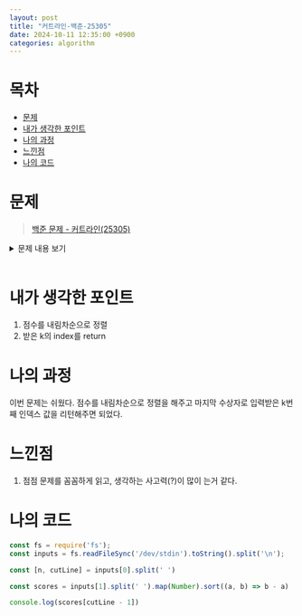 ```yaml
---
layout: post
title: "커트라인-백준-25305"
date: 2024-10-11 12:35:00 +0900
categories: algorithm
---
```


# 목차
- [문제](#문제)
- [내가 생각한 포인트](#내가-생각한-포인트)
- [나의 과정](#나의-과정)
- [느낀점](#느낀점)
- [나의 코드](#나의-코드)



# 문제

> [백준 문제 - 커트라인(25305)](https://www.acmicpc.net/problem/25305)

<details>

<summary>
문제 내용 보기
</summary>

- 문제 <br>
2022 연세대학교 미래캠퍼스 슬기로운 코딩생활에 $N$명의 학생들이 응시했다.<br>
이들 중 점수가 가장 높은 $k$명은 상을 받을 것이다. 이 때, 상을 받는 커트라인이 몇 점인지 구하라.<br>
커트라인이란 상을 받는 사람들 중 점수가 가장 가장 낮은 사람의 점수를 말한다.<br>

- 입력 <br>
첫째 줄에는 응시자의 수 $N$과 상을 받는 사람의 수 $k$가 공백을 사이에 두고 주어진다.<br>
둘째 줄에는 각 학생의 점수 $x$가 공백을 사이에 두고 주어진다.<br>

- 출력 <br>
상을 받는 커트라인을 출력하라.
</details>
<br>

# 내가 생각한 포인트

1. 점수를 내림차순으로 정렬
2. 받은 k의 index를 return

# 나의 과정
이번 문제는 쉬웠다. 점수를 내림차순으로 정렬을 해주고 마지막 수상자로 입력받은 k번째 인덱스 값을 리턴해주면 되었다.

# 느낀점
1. 점점 문제를 꼼꼼하게 읽고, 생각하는 사고력(?)이 많이 는거 같다.

# 나의 코드

```js
const fs = require('fs');
const inputs = fs.readFileSync('/dev/stdin').toString().split('\n'); 

const [n, cutLine] = inputs[0].split(' ')

const scores = inputs[1].split(' ').map(Number).sort((a, b) => b - a)

console.log(scores[cutLine - 1])
```
